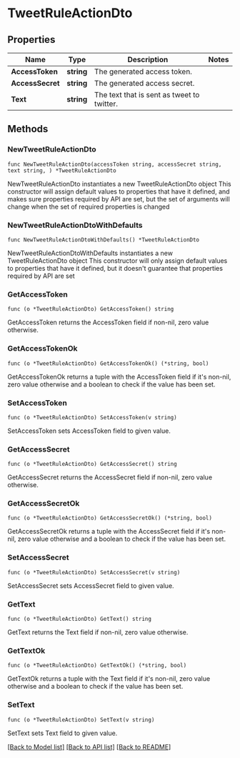 # TweetRuleActionDto

## Properties

Name | Type | Description | Notes
------------ | ------------- | ------------- | -------------
**AccessToken** | **string** |  The generated access token. | 
**AccessSecret** | **string** |  The generated access secret. | 
**Text** | **string** | The text that is sent as tweet to twitter. | 

## Methods

### NewTweetRuleActionDto

`func NewTweetRuleActionDto(accessToken string, accessSecret string, text string, ) *TweetRuleActionDto`

NewTweetRuleActionDto instantiates a new TweetRuleActionDto object
This constructor will assign default values to properties that have it defined,
and makes sure properties required by API are set, but the set of arguments
will change when the set of required properties is changed

### NewTweetRuleActionDtoWithDefaults

`func NewTweetRuleActionDtoWithDefaults() *TweetRuleActionDto`

NewTweetRuleActionDtoWithDefaults instantiates a new TweetRuleActionDto object
This constructor will only assign default values to properties that have it defined,
but it doesn't guarantee that properties required by API are set

### GetAccessToken

`func (o *TweetRuleActionDto) GetAccessToken() string`

GetAccessToken returns the AccessToken field if non-nil, zero value otherwise.

### GetAccessTokenOk

`func (o *TweetRuleActionDto) GetAccessTokenOk() (*string, bool)`

GetAccessTokenOk returns a tuple with the AccessToken field if it's non-nil, zero value otherwise
and a boolean to check if the value has been set.

### SetAccessToken

`func (o *TweetRuleActionDto) SetAccessToken(v string)`

SetAccessToken sets AccessToken field to given value.


### GetAccessSecret

`func (o *TweetRuleActionDto) GetAccessSecret() string`

GetAccessSecret returns the AccessSecret field if non-nil, zero value otherwise.

### GetAccessSecretOk

`func (o *TweetRuleActionDto) GetAccessSecretOk() (*string, bool)`

GetAccessSecretOk returns a tuple with the AccessSecret field if it's non-nil, zero value otherwise
and a boolean to check if the value has been set.

### SetAccessSecret

`func (o *TweetRuleActionDto) SetAccessSecret(v string)`

SetAccessSecret sets AccessSecret field to given value.


### GetText

`func (o *TweetRuleActionDto) GetText() string`

GetText returns the Text field if non-nil, zero value otherwise.

### GetTextOk

`func (o *TweetRuleActionDto) GetTextOk() (*string, bool)`

GetTextOk returns a tuple with the Text field if it's non-nil, zero value otherwise
and a boolean to check if the value has been set.

### SetText

`func (o *TweetRuleActionDto) SetText(v string)`

SetText sets Text field to given value.



[[Back to Model list]](../README.md#documentation-for-models) [[Back to API list]](../README.md#documentation-for-api-endpoints) [[Back to README]](../README.md)


